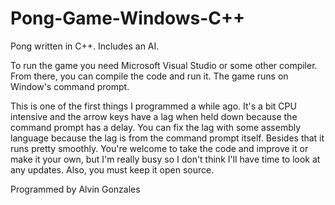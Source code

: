 # Pong-Game-Windows-C++
Pong written in C++. Includes an AI.

To run the game you need Microsoft Visual Studio or some other compiler. From there, you can
compile the code and run it. The game runs on Window's command prompt. 

This is one of the first things I programmed a while ago. 
It's a bit CPU intensive and the arrow keys have a lag when held down because the command prompt has a delay. 
You can fix the lag with some assembly language because the lag is from the command prompt itself. Besides that
it runs pretty smoothly. You're welcome to take the code and improve it or make it your own, 
but I'm really busy so I don't think I'll have time to look at any updates. Also, you must keep it open source.

Programmed by Alvin Gonzales
